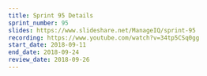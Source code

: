 ```yaml
---
title: Sprint 95 Details
sprint_number: 95
slides: https://www.slideshare.net/ManageIQ/sprint-95
recording: https://www.youtube.com/watch?v=34tp5CSq0gg
start_date: 2018-09-11
end_date: 2018-09-24
review_date: 2018-09-26
---
```

